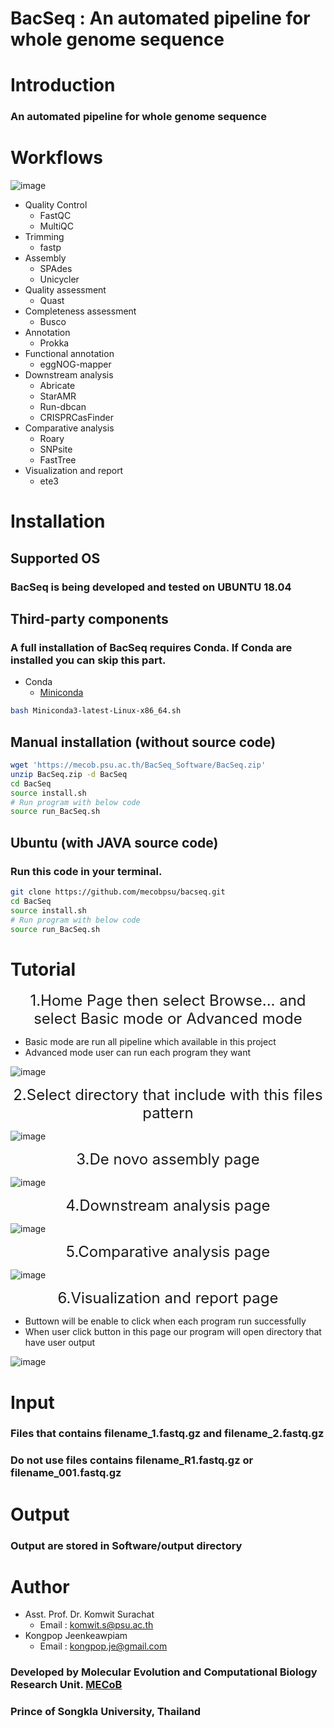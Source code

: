 # BacSeq : An automated pipeline for whole genome sequence
# Introduction
### An automated pipeline for whole genome sequence
# Workflows
![image](https://mecob.psu.ac.th/BacSeq_Software/img/workflow.png)
* Quality Control
    * FastQC
    * MultiQC
* Trimming
    * fastp
* Assembly
    * SPAdes
    * Unicycler
* Quality assessment
    * Quast
* Completeness assessment
    * Busco
* Annotation
    * Prokka
* Functional annotation
    * eggNOG-mapper
* Downstream analysis
    * Abricate
    * StarAMR
    * Run-dbcan
    * CRISPRCasFinder
* Comparative analysis
    * Roary
    * SNPsite
    * FastTree
* Visualization and report
    * ete3
# Installation
## Supported OS
### BacSeq is being developed and tested on UBUNTU 18.04
## Third-party components
### A full installation of BacSeq requires Conda. If Conda are installed you can skip this part.
* Conda
  * [Miniconda](https://docs.conda.io/en/latest/miniconda.html)
```bash
bash Miniconda3-latest-Linux-x86_64.sh 
```
## Manual installation (without source code)
```bash
wget 'https://mecob.psu.ac.th/BacSeq_Software/BacSeq.zip'
unzip BacSeq.zip -d BacSeq
cd BacSeq
source install.sh
# Run program with below code
source run_BacSeq.sh
```

## Ubuntu (with JAVA source code)
### Run this code in your terminal.
```bash
git clone https://github.com/mecobpsu/bacseq.git
cd BacSeq
source install.sh
# Run program with below code
source run_BacSeq.sh
```
# Tutorial
<div style="text-align: center;font-size:24px">1.Home Page then select Browse... and select Basic mode or Advanced mode</div>

* Basic mode are run all pipeline which available in this project
* Advanced mode user can run each program they want
 
![image](https://mecob.psu.ac.th/BacSeq_Software/img/1.png)

 <div style="text-align: center;font-size:24px">2.Select directory that include with this files pattern </div>

![image](https://mecob.psu.ac.th/BacSeq_Software/img/file_example.png)

<div style="text-align: center;font-size:24px">3.De novo assembly page </div>

![image](https://mecob.psu.ac.th/BacSeq_Software/img/2.png)

<div style="text-align: center;font-size:24px">4.Downstream analysis page </div>

![image](https://mecob.psu.ac.th/BacSeq_Software/img/3.png)

<div style="text-align: center;font-size:24px">5.Comparative analysis page </div>

![image](https://mecob.psu.ac.th/BacSeq_Software/img/4.png)

<div style="text-align: center;font-size:24px">6.Visualization and report page </div>

* Buttown will be enable to click when each program run successfully
* When user click button in this page our program will open directory that have user output

![image](https://mecob.psu.ac.th/BacSeq_Software/img/5.png)

# Input
### Files that contains filename_1.fastq.gz and filename_2.fastq.gz 
### Do not use files contains filename_R1.fastq.gz or filename_001.fastq.gz

# Output
### Output are stored in Software/output directory

# Author
* Asst. Prof. Dr. Komwit Surachat
    * Email : komwit.s@psu.ac.th
* Kongpop Jeenkeawpiam
    * Email : kongpop.je@gmail.com
### Developed by Molecular Evolution and Computational Biology Research Unit. [MECoB](https://mecob.psu.ac.th)
### Prince of Songkla University, Thailand
